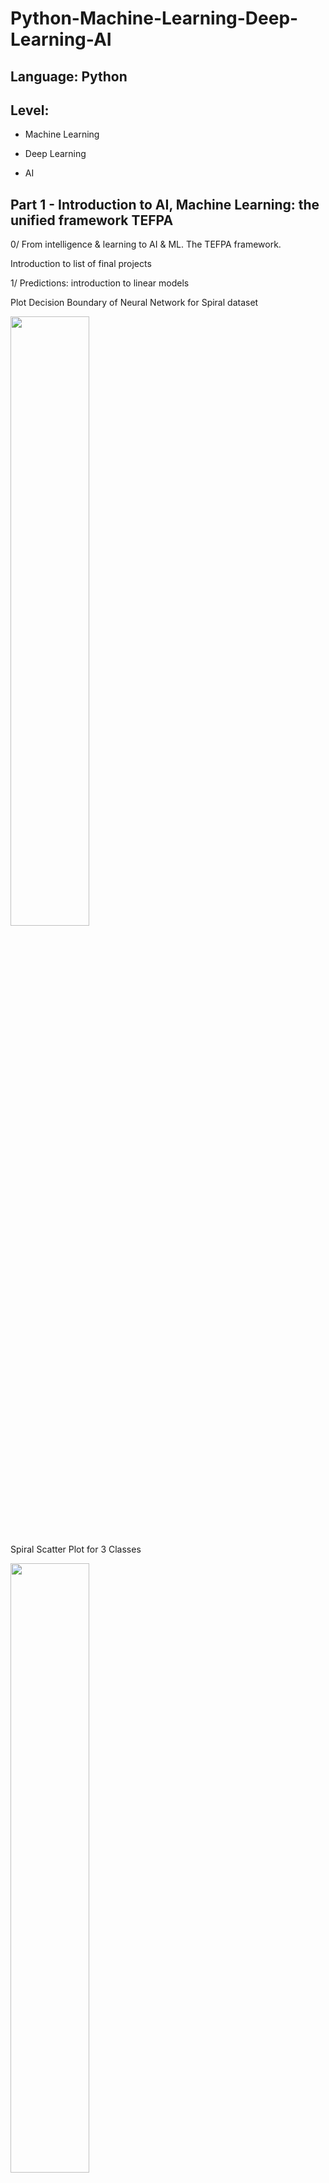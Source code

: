 # Python-Machine-Learning-Deep-Learning-AI

## Language: Python

## Level:

- Machine Learning

- Deep Learning

- AI


## Part 1 - Introduction to AI, Machine Learning: the unified framework TEFPA

0/ From intelligence & learning to AI & ML. The TEFPA framework.

Introduction to list of final projects

1/ Predictions: introduction to linear models

Plot Decision Boundary of Neural Network for Spiral dataset

<img src="https://user-images.githubusercontent.com/70437668/140826008-f135452c-3c4f-45aa-94e8-00a7f1ed6607.jpg" width=50% height=50%>

Spiral Scatter Plot for 3 Classes

<img src="https://user-images.githubusercontent.com/70437668/140826027-5c8508bd-61a3-42d7-a7f4-fd6728b646cc.jpg" width=50% height=50%>

Train the Deep Neural Network for Fashion Mnist dataset (epochs = 50)

<img src="https://user-images.githubusercontent.com/70437668/140826057-422a4e25-96c0-4a7d-bc3a-87e385378256.jpg" width=50% height=50%>

Train the Neural Network for Spiral dataset

<img src="https://user-images.githubusercontent.com/70437668/140826078-5b8e2af9-d3ef-48ec-b00c-8b799d9546ab.jpg" width=50% height=50%>

Visualize Fashion Mnist dataset

<img src="https://user-images.githubusercontent.com/70437668/140826092-93a04a27-aaf5-4c13-a027-3bb5aecdec60.jpg" width=50% height=50%>

Evaluate and Inference the visualized Fashion Mnist dataset trained by Deep Neural Network

<img src="https://user-images.githubusercontent.com/70437668/140826176-1069d0b1-1092-43e8-a17d-2420e514089a.jpg" width=50% height=50%>

2/ Predictions: introduction to nonlinear models

## Part 2 - Key issues in AI/ML

3/ Representations: feature extraction, embedding coordinates, and nonlinear transformations.

4/ Evaluation: common metrics and loss functions

5/	Search: gradient descent and variants

## Part 3 - More on key issues in AI/ML	

6/ More on search: overfitting, underfitting, regularization, and generalization

7/ More on representation: CNNs for grid-like data

8/ More on representation: RNNs for time-series-like data

## Part 4 - Data Engineering"	

9/ Decision trees & Ensemble methods in practical use.

10/ Unsupervised learning: Kmeans clustering

11/ Data acquisition, cleaning, annotation. 

### Data exploration: visualization, statistics, imbalance, patterns, etc.

12/ Midterm exam + Projects open discussion

## Part 5 - Introduction to Sequential Decision Making"	

13/ Sequential decision making: classical MDP planning

14/ Sequential decision making: Tabular Q-learning & DQN

15/Interactive decision making: Contextual & multi-armed bandits

## Part 6 - Introduction to Computer Vision	

16/ DeepCNN: AlexNet, VGGNet, ResNet, MobileNet, etc.

17/ Computer vision applications: image classification, segmentation, etc.

Review	

18/ Theory reviews + Final projects checkpoint + implementation guide

## Part 7 - Introduction to NLP	

19/ Sequence modeling: LSTM /GRU & language models

20/ NLP applications: sentiment classification, language generation, etc.

## Part 8 - Final exam & final project
